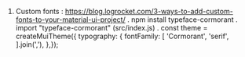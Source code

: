 1. Custom fonts : https://blog.logrocket.com/3-ways-to-add-custom-fonts-to-your-material-ui-project/
	. npm install typeface-cormorant
	. import "typeface-cormorant" (src/index.js)
	. const theme = createMuiTheme({
		  typography: {
		    fontFamily: [
		      'Cormorant',
		      'serif',
		    ].join(','),
		},});
